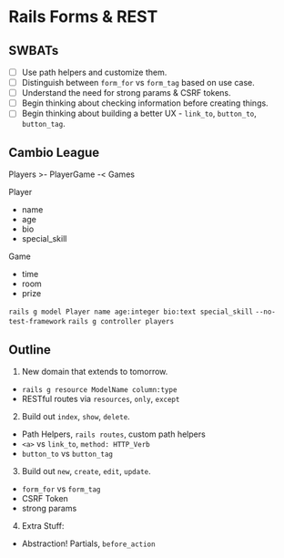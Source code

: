 Rails Forms & REST
==================

## SWBATs

* [ ] Use path helpers and customize them.
* [ ] Distinguish between `form_for` vs `form_tag` based on use case.
* [ ] Understand the need for strong params & CSRF tokens.
* [ ] Begin thinking about checking information before creating things.
* [ ] Begin thinking about building a better UX - `link_to`, `button_to`, `button_tag`.

## Cambio League

Players >- PlayerGame -< Games

Player
  - name
  - age
  - bio
  - special_skill

Game
  - time
  - room
  - prize

`rails g model Player name age:integer bio:text special_skill`
`--no-test-framework`
`rails g controller players`

## Outline


1. New domain that extends to tomorrow.
  * `rails g resource ModelName column:type`
  * RESTful routes via `resources`, `only`, `except`
2. Build out `index`, `show`, `delete`.
  * Path Helpers, `rails routes`, custom path helpers
  * `<a>` vs `link_to`, `method: HTTP_Verb`
  * `button_to` vs `button_tag`
3. Build out `new`, `create`, `edit`, `update`.
  * `form_for` vs `form_tag`
  * CSRF Token
  * strong params
4. Extra Stuff:
  * Abstraction! Partials, `before_action`
